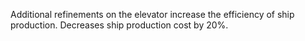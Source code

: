 Additional refinements on the elevator increase the efficiency of ship production. Decreases ship production cost by 20%.